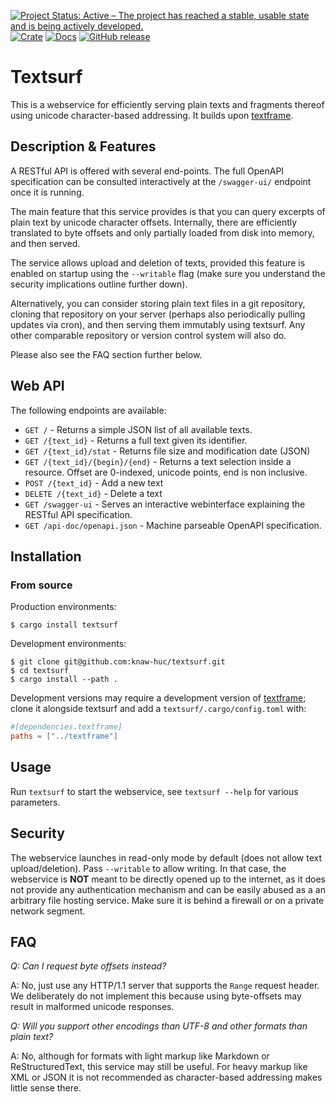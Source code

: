 [![Project Status: Active – The project has reached a stable, usable state and is being actively developed.](https://www.repostatus.org/badges/latest/active.svg)](https://www.repostatus.org/#active)
[![Crate](https://img.shields.io/crates/v/textsurf.svg)](https://crates.io/crates/textsurf)
[![Docs](https://docs.rs/textsurf/badge.svg)](https://docs.rs/stamd/)
[![GitHub release](https://img.shields.io/github/release/proycon/textsurf.svg)](https://GitHub.com/proycon/textsurf/releases/)

# Textsurf 

This is a webservice for efficiently serving plain texts and fragments thereof
using unicode character-based addressing. It builds upon
[textframe](https://github.com/proycon/textframe).

## Description & Features

A RESTful API is offered with several end-points. The full OpenAPI specification can be consulted
interactively at the `/swagger-ui/` endpoint once it is running.

The main feature that this service provides is that you can query excerpts of
plain text by unicode character offsets. Internally, there are efficiently
translated to byte offsets and only partially loaded from disk into memory, and
then served.

The service allows upload and deletion of texts, provided this feature is
enabled on startup using the `--writable` flag (make sure you understand the security implications outline further down).

Alternatively, you can consider storing plain text files in a git repository,
cloning that repository on your server (perhaps also periodically pulling
updates via cron), and then serving them immutably using textsurf. Any other
comparable repository or version control system will also do.

Please also see the FAQ section further below.

## Web API

The following endpoints are available:

* `GET /`                  - Returns a simple JSON list of all available texts.
* `GET /{text_id}`         - Returns a full text given its identifier.
* `GET /{text_id}/stat`    - Returns file size and modification date (JSON)
* `GET /{text_id}/{begin}/{end}` - Returns a text selection inside a resource. Offset are 0-indexed, unicode points, end is non inclusive.
* `POST /{text_id}`        - Add a new text
* `DELETE /{text_id}`      - Delete a text
* `GET /swagger-ui`        - Serves an interactive webinterface explaining the RESTful API specification.
* `GET /api-doc/openapi.json`   - Machine parseable OpenAPI specification.

## Installation

### From source

Production environments:

```
$ cargo install textsurf
```

Development environments:

```
$ git clone git@github.com:knaw-huc/textsurf.git
$ cd textsurf
$ cargo install --path .
```

Development versions may require a development version of
[textframe](https://github.com/proycon/textframe); clone it alongside textsurf and add a
`textsurf/.cargo/config.toml` with:

```toml
#[dependencies.textframe]
paths = ["../textframe"]
```

## Usage

Run `textsurf` to start the webservice, see `textsurf --help` for various parameters.

## Security

The webservice launches in read-only mode by default (does not allow text
upload/deletion). Pass `--writable` to allow writing. In that case, the
webservice is **NOT** meant to be directly opened up to the internet, as it
does not provide any authentication mechanism and can be easily abused as a
an arbitrary file hosting service. Make sure it is behind a firewall or on a private network
segment. 

## FAQ

*Q: Can I request byte offsets instead?*

A: No, just use any HTTP/1.1 server that supports the `Range` request header. We
deliberately do not implement this because using byte-offsets may result in malformed unicode responses.

*Q: Will you support other encodings than UTF-8 and other formats than plain text?*

A: No, although for formats with light markup like Markdown or
ReStructuredText, this service may still be useful. For heavy markup like XML
or JSON it is not recommended as character-based addressing makes little sense
there.
